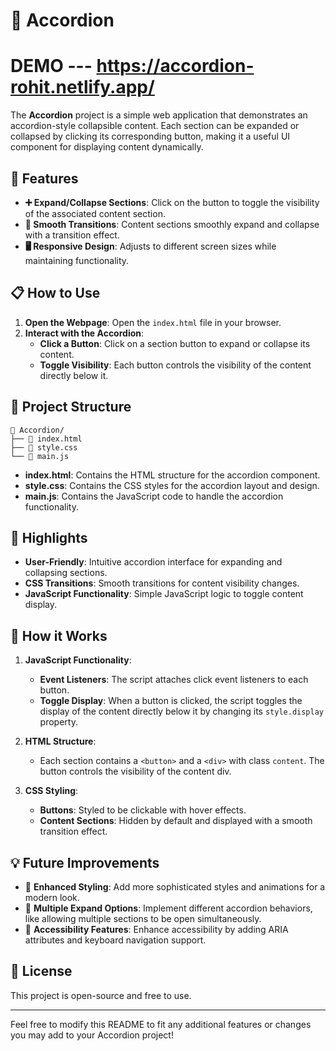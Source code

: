 # 📑 Accordion
# DEMO --- https://accordion-rohit.netlify.app/

The **Accordion** project is a simple web application that demonstrates an accordion-style collapsible content. Each section can be expanded or collapsed by clicking its corresponding button, making it a useful UI component for displaying content dynamically.

## 🚀 Features

- **➕ Expand/Collapse Sections**: Click on the button to toggle the visibility of the associated content section.
- **🎨 Smooth Transitions**: Content sections smoothly expand and collapse with a transition effect.
- **🖥️ Responsive Design**: Adjusts to different screen sizes while maintaining functionality.

## 📋 How to Use

1. **Open the Webpage**: Open the `index.html` file in your browser.
2. **Interact with the Accordion**:
   - **Click a Button**: Click on a section button to expand or collapse its content.
   - **Toggle Visibility**: Each button controls the visibility of the content directly below it.

## 📂 Project Structure

```
📁 Accordion/
├── 📄 index.html
├── 📄 style.css
└── 📄 main.js
```

- **index.html**: Contains the HTML structure for the accordion component.
- **style.css**: Contains the CSS styles for the accordion layout and design.
- **main.js**: Contains the JavaScript code to handle the accordion functionality.

## 🌟 Highlights

- **User-Friendly**: Intuitive accordion interface for expanding and collapsing sections.
- **CSS Transitions**: Smooth transitions for content visibility changes.
- **JavaScript Functionality**: Simple JavaScript logic to toggle content display.

## 🤖 How it Works

1. **JavaScript Functionality**:
   - **Event Listeners**: The script attaches click event listeners to each button.
   - **Toggle Display**: When a button is clicked, the script toggles the display of the content directly below it by changing its `style.display` property.

2. **HTML Structure**:
   - Each section contains a `<button>` and a `<div>` with class `content`. The button controls the visibility of the content div.

3. **CSS Styling**:
   - **Buttons**: Styled to be clickable with hover effects.
   - **Content Sections**: Hidden by default and displayed with a smooth transition effect.

## 💡 Future Improvements

- 🎨 **Enhanced Styling**: Add more sophisticated styles and animations for a modern look.
- 🧩 **Multiple Expand Options**: Implement different accordion behaviors, like allowing multiple sections to be open simultaneously.
- 📲 **Accessibility Features**: Enhance accessibility by adding ARIA attributes and keyboard navigation support.

## 📝 License

This project is open-source and free to use.

---

Feel free to modify this README to fit any additional features or changes you may add to your Accordion project!
